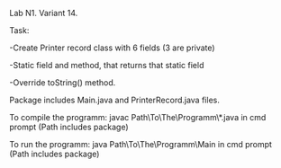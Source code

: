 Lab N1. Variant 14. 

Task:

-Create Printer record class with 6 fields (3 are private)

-Static field and method, that returns that static field

-Override toString() method.

Package includes Main.java and PrinterRecord.java files.

To compile the programm: javac Path\To\The\Programm\\*.java in cmd prompt (Path includes package)

To run the programm: java Path\To\The\Programm\Main in cmd prompt (Path includes package)
